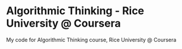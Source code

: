# Algorithmic Thinking - Rice University @ Coursera
My code for Algorithmic Thinking course, Rice University @ Coursera
